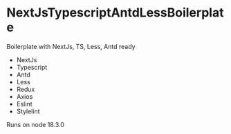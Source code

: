 # NextJsTypescriptAntdLessBoilerplate
Boilerplate with NextJs, TS, Less, Antd ready

- NextJs
- Typescript
- Antd
- Less
- Redux
- Axios
- Eslint
- Stylelint

Runs on node 18.3.0
